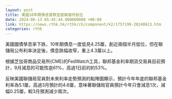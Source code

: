 ```yaml
---
layout: post
title: 美國10年期債息曾跌至逾兩個月低位
date: 2024-06-13 05:45:44.000000000 +08:00
link: https://news.rthk.hk/rthk/ch/component/k2/1757199-20240613.htm
categories: rthk
---
```


美國國債孳息率下跌，10年期債息一度低見4.25厘，創近兩個半月低位，但在聯儲局公布利率決定後，債息跌幅收窄，重上4.3厘以上。

根據芝加哥商品交易所(CME)的FedWatch工具，聯邦基金利率期貨交易員目前預計，9月減息的可能性逾61%，高過1日前的約53%。

反映美國聯儲局官員對未來利率走勢預測的點陣圖顯示，預計今年年底的聯邦基金利率為5.1厘，高過3月預計的4.6厘，意味著聯儲局官員預計今年只會減息1次，減幅0.25厘，較3月預測減少兩次。
